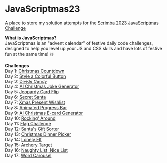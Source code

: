 # JavaScriptmas23
A place to store my solution attempts for the [Scrimba 2023 JavaScriptmas Challenge](https://scrimba.com/learn/javascriptmas)

**What is JavaScriptmas?**   
JavaScriptmas is an "advent calendar" of festive daily code challenges, designed to help you level up your JS and CSS skills and have lots of festive fun at the same time! ☃️

**Challenges**   
Day 1: [Christmas Countdown](https://thebimsider.github.io/JavaScriptmas23/Day1/)   
Day 2: [Style a Colorful Button](https://thebimsider.github.io/JavaScriptmas23/Day2/)   
Day 3: [Divide Candy](https://thebimsider.github.io/JavaScriptmas23/Day3/)   
Day 4: [AI Christmas Joke Generator](https://scrimba.com/scrim/co6c94c4eb469f9b9e2e12c35)   
Day 5: [Jeopardy Card Flip](https://thebimsider.github.io/JavaScriptmas23/Day5/)     
Day 6: [Secret Santa](https://thebimsider.github.io/JavaScriptmas23/Day6/)     
Day 7: [Xmas Present Wishlist](https://thebimsider.github.io/JavaScriptmas23/Day7/)    
Day 8: [Animated Progress Bar](https://thebimsider.github.io/JavaScriptmas23/Day8/)    
Day 9: [AI Christmas E-card Generator](https://scrimba.com/scrim/coba54c60ae3528a3778eb0e7)   
Day 10: [Rocking' Around](https://thebimsider.github.io/JavaScriptmas23/Day10/)     
Day 11: [Flag Challenge](https://thebimsider.github.io/JavaScriptmas23/Day11/)     
Day 12: [Santa's Gift Sorter](https://thebimsider.github.io/JavaScriptmas23/Day12/)     
Day 13: [Christmas Dinner Picker](https://thebimsider.github.io/JavaScriptmas23/Day13/)   
Day 14: [Lonely Elf](https://thebimsider.github.io/JavaScriptmas23/Day14/)   
Day 15: [Archery Target](https://thebimsider.github.io/JavaScriptmas23/Day15/)   
Day 16: [Naughty List, Nice List](https://thebimsider.github.io/JavaScriptmas23/Day16/)   
Day 17: [Word Carousel](https://thebimsider.github.io/JavaScriptmas23/Day17/)   
